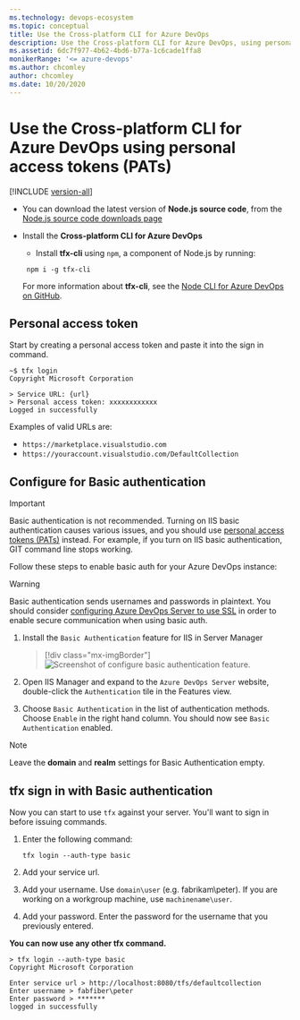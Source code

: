 ```yaml
---
ms.technology: devops-ecosystem
ms.topic: conceptual
title: Use the Cross-platform CLI for Azure DevOps 
description: Use the Cross-platform CLI for Azure DevOps, using personal access tokens (PATs).
ms.assetid: 6dc7f977-4b62-4bd6-b77a-1c6cade1ffa8
monikerRange: '<= azure-devops'
ms.author: chcomley
author: chcomley
ms.date: 10/20/2020
---
```


# Use the Cross-platform CLI for Azure DevOps using personal access tokens (PATs)

[!INCLUDE [version-all](../../../includes/version-all.md)]

- You can download the latest version of **Node.js source code**, from the [Node.js source code downloads page](https://nodejs.org/en/download/)
- Install the **Cross-platform CLI for Azure DevOps**
  - Install **tfx-cli** using `npm`, a component of Node.js by running:

   ```no-highlight
    npm i -g tfx-cli 
   ```

    For more information about **tfx-cli**, see the [Node CLI for Azure DevOps on GitHub](https://github.com/Microsoft/tfs-cli).

## Personal access token

Start by creating a personal access token and paste it into the sign in command.

```
~$ tfx login
Copyright Microsoft Corporation

> Service URL: {url}
> Personal access token: xxxxxxxxxxxx
Logged in successfully
```

Examples of valid URLs are:

- `https://marketplace.visualstudio.com`
- `https://youraccount.visualstudio.com/DefaultCollection`

## Configure for Basic authentication

> [!IMPORTANT]
> Basic authentication is not recommended.  Turning on IIS basic authentication causes various issues, and you should 
> use [personal access tokens (PATs)](../../../organizations/accounts/use-personal-access-tokens-to-authenticate.md) instead.  For example, if you turn on IIS basic authentication, GIT command line stops working.

Follow these steps to enable basic auth for your Azure DevOps instance:

> [!WARNING]
> Basic authentication sends usernames and passwords in plaintext. You should consider [configuring Azure DevOps Server to use SSL](/azure/devops/server/admin/setup-secure-sockets-layer) in order to enable secure communication when using basic auth.

1. Install the `Basic Authentication` feature for IIS in Server Manager

   > [!div class="mx-imgBorder"]  
   > ![Screenshot of configure basic authentication feature.](./media/configureBasicAuthFeature.png)

2. Open IIS Manager and expand to the `Azure DevOps Server` website, double-click the `Authentication` tile in the Features view.

3. Choose `Basic Authentication` in the list of authentication methods. Choose `Enable` in the right hand column. You should now see `Basic Authentication` enabled.

> [!NOTE]
> Leave the **domain** and **realm** settings for Basic Authentication empty.

## tfx sign in with Basic authentication

Now you can start to use `tfx` against your server. You'll want to sign in before issuing commands.

1. Enter the following command:

   ```no-highlight
   tfx login --auth-type basic
   ```

2. Add your service url.
3. Add your username. Use `domain\user` (e.g. fabrikam\peter). If you are working on a workgroup machine, use `machinename\user`.
4. Add your password. Enter the password for the username that you previously entered.

**You can now use any other tfx command.**

```no-highlight
> tfx login --auth-type basic
Copyright Microsoft Corporation

Enter service url > http://localhost:8080/tfs/defaultcollection
Enter username > fabfiber\peter
Enter password > *******
logged in successfully
```

